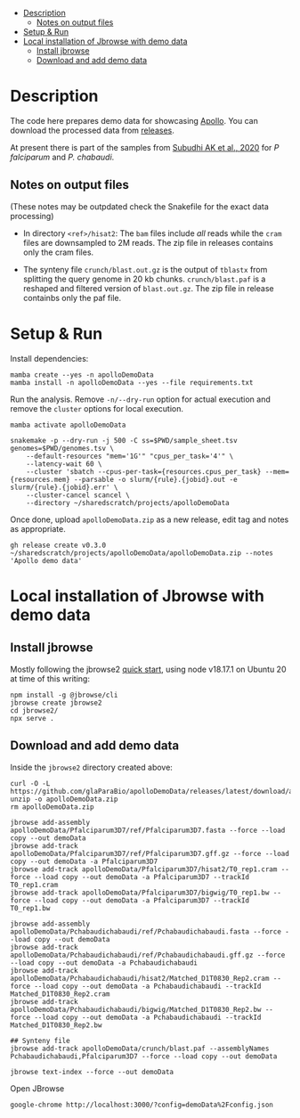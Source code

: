 <!-- vim-markdown-toc GFM -->

* [Description](#description)
    * [Notes on output files](#notes-on-output-files)
* [Setup & Run](#setup--run)
* [Local installation of Jbrowse with demo data](#local-installation-of-jbrowse-with-demo-data)
    * [Install jbrowse](#install-jbrowse)
    * [Download and add demo data](#download-and-add-demo-data)

<!-- vim-markdown-toc -->

# Description

The code here prepares demo data for showcasing
[Apollo](https://github.com/GMOD/Apollo3). You can download the processed data
from [releases](https://github.com/glaParaBio/apolloDemoData/releases).

At present there is part of the samples from [Subudhi AK et al.,
2020](https://pubmed.ncbi.nlm.nih.gov/32488076/) for *P falciparum* and *P.
chabaudi*.

## Notes on output files

(These notes may be outpdated check the Snakefile for the exact data processing)

* In directory `<ref>/hisat2`: The `bam` files include *all* reads while the
  `cram` files are downsampled to 2M reads. The zip file in releases contains
  only the cram files.

* The synteny file `crunch/blast.out.gz` is the output of `tblastx` from
  splitting the query genome in 20 kb chunks. `crunch/blast.paf` is a reshaped
  and filtered version of `blast.out.gz`. The zip file in release containbs
  only the paf file.

# Setup & Run

Install dependencies:

```
mamba create --yes -n apolloDemoData
mamba install -n apolloDemoData --yes --file requirements.txt
```

Run the analysis. Remove `-n/--dry-run` option for actual execution and remove
the `cluster` options for local execution.

```
mamba activate apolloDemoData

snakemake -p --dry-run -j 500 -C ss=$PWD/sample_sheet.tsv genomes=$PWD/genomes.tsv \
    --default-resources "mem='1G'" "cpus_per_task='4'" \
    --latency-wait 60 \
    --cluster 'sbatch --cpus-per-task={resources.cpus_per_task} --mem={resources.mem} --parsable -o slurm/{rule}.{jobid}.out -e slurm/{rule}.{jobid}.err' \
    --cluster-cancel scancel \
    --directory ~/sharedscratch/projects/apolloDemoData
```

Once done, upload `apolloDemoData.zip` as a new release, edit tag and notes as
appropriate.

```
gh release create v0.3.0 ~/sharedscratch/projects/apolloDemoData/apolloDemoData.zip --notes 'Apollo demo data'
```

# Local installation of Jbrowse with demo data

## Install jbrowse

Mostly following the jbrowse2 [quick
start](https://jbrowse.org/jb2/docs/quickstart_web/), using node v18.17.1 on Ubuntu 20 at
time of this writing:

```
npm install -g @jbrowse/cli
jbrowse create jbrowse2
cd jbrowse2/
npx serve .
```

## Download and add demo data

Inside the `jbrowse2` directory created above:

```
curl -O -L https://github.com/glaParaBio/apolloDemoData/releases/latest/download/apolloDemoData.zip
unzip -o apolloDemoData.zip
rm apolloDemoData.zip

jbrowse add-assembly apolloDemoData/Pfalciparum3D7/ref/Pfalciparum3D7.fasta --force --load copy --out demoData
jbrowse add-track apolloDemoData/Pfalciparum3D7/ref/Pfalciparum3D7.gff.gz --force --load copy --out demoData -a Pfalciparum3D7
jbrowse add-track apolloDemoData/Pfalciparum3D7/hisat2/T0_rep1.cram --force --load copy --out demoData -a Pfalciparum3D7 --trackId T0_rep1.cram
jbrowse add-track apolloDemoData/Pfalciparum3D7/bigwig/T0_rep1.bw --force --load copy --out demoData -a Pfalciparum3D7 --trackId T0_rep1.bw

jbrowse add-assembly apolloDemoData/Pchabaudichabaudi/ref/Pchabaudichabaudi.fasta --force --load copy --out demoData
jbrowse add-track apolloDemoData/Pchabaudichabaudi/ref/Pchabaudichabaudi.gff.gz --force --load copy --out demoData -a Pchabaudichabaudi
jbrowse add-track apolloDemoData/Pchabaudichabaudi/hisat2/Matched_D1T0830_Rep2.cram --force --load copy --out demoData -a Pchabaudichabaudi --trackId Matched_D1T0830_Rep2.cram
jbrowse add-track apolloDemoData/Pchabaudichabaudi/bigwig/Matched_D1T0830_Rep2.bw --force --load copy --out demoData -a Pchabaudichabaudi --trackId Matched_D1T0830_Rep2.bw

## Synteny file
jbrowse add-track apolloDemoData/crunch/blast.paf --assemblyNames Pchabaudichabaudi,Pfalciparum3D7 --force --load copy --out demoData

jbrowse text-index --force --out demoData
```

Open JBrowse

```
google-chrome http://localhost:3000/?config=demoData%2Fconfig.json
```
